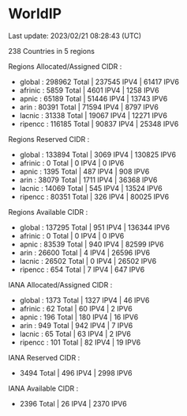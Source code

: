 # WorldIP

Last update: 2023/02/21 08:28:43 (UTC)

238 Countries in 5 regions

Regions Allocated/Assigned CIDR :

- global : 298962 Total | 237545 IPV4 | 61417 IPV6
- afrinic : 5859 Total | 4601 IPV4 | 1258 IPV6
- apnic : 65189 Total | 51446 IPV4 | 13743 IPV6
- arin : 80391 Total | 71594 IPV4 | 8797 IPV6
- lacnic : 31338 Total | 19067 IPV4 | 12271 IPV6
- ripencc : 116185 Total | 90837 IPV4 | 25348 IPV6

Regions Reserved CIDR :

- global : 133894 Total | 3069 IPV4 | 130825 IPV6
- afrinic : 0 Total | 0 IPV4 | 0 IPV6
- apnic : 1395 Total | 487 IPV4 | 908 IPV6
- arin : 38079 Total | 1711 IPV4 | 36368 IPV6
- lacnic : 14069 Total | 545 IPV4 | 13524 IPV6
- ripencc : 80351 Total | 326 IPV4 | 80025 IPV6

Regions Available CIDR :

- global : 137295 Total | 951 IPV4 | 136344 IPV6
- afrinic : 0 Total | 0 IPV4 | 0 IPV6
- apnic : 83539 Total | 940 IPV4 | 82599 IPV6
- arin : 26600 Total | 4 IPV4 | 26596 IPV6
- lacnic : 26502 Total | 0 IPV4 | 26502 IPV6
- ripencc : 654 Total | 7 IPV4 | 647 IPV6

IANA Allocated/Assigned CIDR :

- global : 1373 Total | 1327 IPV4 | 46 IPV6
- afrinic : 62 Total | 60 IPV4 | 2 IPV6
- apnic : 196 Total | 180 IPV4 | 16 IPV6
- arin : 949 Total | 942 IPV4 | 7 IPV6
- lacnic : 65 Total | 63 IPV4 | 2 IPV6
- ripencc : 101 Total | 82 IPV4 | 19 IPV6

IANA Reserved CIDR :

- 3494 Total | 496 IPV4 | 2998 IPV6

IANA Available CIDR :

- 2396 Total | 26 IPV4 | 2370 IPV6
